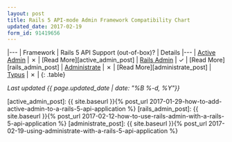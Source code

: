```yaml
---
layout: post
title: Rails 5 API-mode Admin Framework Compatibility Chart
updated_date: 2017-02-19
form_id: 91419656
---
```


|---
| Framework | Rails 5 API Support (out-of-box)? | Details
|---
| [Active Admin][active_admin] | &#10007; | [Read More][active_admin_post]
| [Rails Admin][rails_admin] | &#10003; | [Read More][rails_admin_post] 
| [Administrate][administrate] | &#10007; | [Read More][administrate_post]
| [Typus][typus] | &#10007; |
{: .table}

*Last updated {{ page.updated_date | date: "%B %-d, %Y"}}*

[active_admin]: https://github.com/activeadmin/activeadmin
[rails_admin]: https://github.com/sferik/rails_admin
[administrate]: https://github.com/thoughtbot/administrate
[typus]: https://github.com/typus/typus
[active_admin_post]: {{ site.baseurl }}{% post_url 2017-01-29-how-to-add-active-admin-to-a-rails-5-api-application %}
[rails_admin_post]: {{ site.baseurl }}{% post_url 2017-02-12-how-to-use-rails-admin-with-a-rails-5-api-application %}
[administrate_post]: {{ site.baseurl }}{% post_url 2017-02-19-using-administrate-with-a-rails-5-api-application %}
